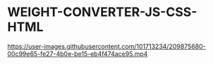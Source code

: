 # WEIGHT-CONVERTER-JS-CSS-HTML

https://user-images.githubusercontent.com/101713234/209875680-00c99e65-fe27-4b0e-be15-eb4f474ace95.mp4


